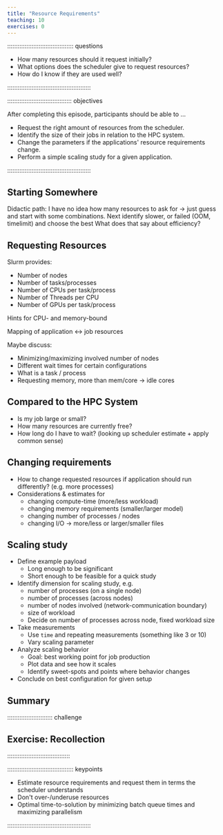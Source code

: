 ```yaml
---
title: "Resource Requirements"
teaching: 10
exercises: 0
---
```


:::::::::::::::::::::::::::::::::::::: questions 

- How many resources should it request initially?
- What options does the scheduler give to request resources?
- How do I know if they are used well?

::::::::::::::::::::::::::::::::::::::::::::::::

::::::::::::::::::::::::::::::::::::: objectives

After completing this episode, participants should be able to …

- Request the right amount of resources from the scheduler.
- Identify the size of their jobs in relation to the HPC system.
- Change the parameters if the applications' resource requirements change.
- Perform a simple scaling study for a given application.

::::::::::::::::::::::::::::::::::::::::::::::::

## Starting Somewhere

Didactic path: I have no idea how many resources to ask for -> just guess and start with some combinations.
Next identify slower, or failed (OOM, timelimit) and choose the best
What does that say about efficiency?


## Requesting Resources

Slurm provides:
- Number of nodes
- Number of tasks/processes
- Number of CPUs per task/process
- Number of Threads per CPU
- Number of GPUs per task/process

Hints for CPU- and memory-bound

Mapping of application <-> job resources

Maybe discuss:

- Minimizing/maximizing involved number of nodes
- Different wait times for certain configurations
- What is a task / process
- Requesting memory, more than mem/core -> idle cores


## Compared to the HPC System

- Is my job large or small?
- How many resources are currently free?
- How long do I have to wait? (looking up scheduler estimate + apply common sense)


## Changing requirements

- How to change requested resources if application should run differently? (e.g. more processes)
- Considerations & estimates for
   - changing compute-time (more/less workload)
   - changing memory requirements (smaller/larger model)
   - changing number of processes / nodes
   - changing I/O -> more/less or larger/smaller files


## Scaling study

- Define example payload
   - Long enough to be significant
   - Short enough to be feasible for a quick study
- Identify dimension for scaling study, e.g.
   - number of processes (on a single node)
   - number of processes (across nodes)
   - number of nodes involved (network-communication boundary)
   - size of workload
   - Decide on number of processes across node, fixed workload size
- Take measurements
   - Use `time` and repeating measurements (something like 3 or 10)
   - Vary scaling parameter
- Analyze scaling behavior
   - Goal: best working point for job production
   - Plot data and see how it scales
   - Identify sweet-spots and points where behavior changes
- Conclude on best configuration for given setup


## Summary

:::::::::::::::::::::::::: challenge
## Exercise: Recollection

::::::::::::::::::::::::::::::::::::

:::::::::::::::::::::::::::::::::::::: keypoints

- Estimate resource requirements and request them in terms the scheduler understands
- Don't over-/underuse resources
- Optimal time-to-solution by minimizing batch queue times and maximizing parallelism

::::::::::::::::::::::::::::::::::::::::::::::::
